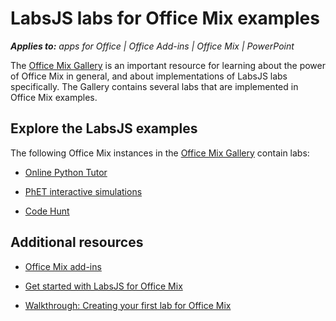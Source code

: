 
# LabsJS labs for Office Mix examples

 _**Applies to:** apps for Office | Office Add-ins | Office Mix | PowerPoint_

The [Office Mix Gallery](https://mix.office.com/Gallery) is an important resource for learning about the power of Office Mix in general, and about implementations of LabsJS labs specifically. The Gallery contains several labs that are implemented in Office Mix examples.

## Explore the LabsJS examples

The following Office Mix instances in the [Office Mix Gallery](https://mix.office.com/Gallery) contain labs:


- [Online Python Tutor](https://mix.office.com/watch/1tkuqw9i7m4jr)
    
- [PhET interactive simulations](https://mix.office.com/watch/obibkt80fj52)
    
- [Code Hunt](https://mix.office.com/watch/q4tnp5au9mbo)
    

## Additional resources



- [Office Mix add-ins](../powerpoint/office-mix/office-mix-add-ins.md)
    
- [Get started with LabsJS for Office Mix](../powerpoint/office-mix/get-started-with-labsjs-for-office-mix.md)
    
- [Walkthrough: Creating your first lab for Office Mix](../powerpoint/office-mix/walkthrough:-creating-your-first-lab-for-office-mix.md)
    
